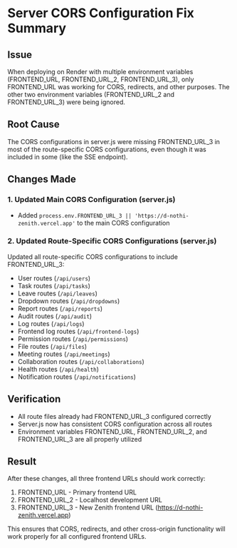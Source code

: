 # Server CORS Configuration Fix Summary

## Issue
When deploying on Render with multiple environment variables (FRONTEND_URL, FRONTEND_URL_2, FRONTEND_URL_3), only FRONTEND_URL was working for CORS, redirects, and other purposes. The other two environment variables (FRONTEND_URL_2 and FRONTEND_URL_3) were being ignored.

## Root Cause
The CORS configurations in server.js were missing FRONTEND_URL_3 in most of the route-specific CORS configurations, even though it was included in some (like the SSE endpoint).

## Changes Made

### 1. Updated Main CORS Configuration (server.js)
- Added `process.env.FRONTEND_URL_3 || 'https://d-nothi-zenith.vercel.app'` to the main CORS configuration

### 2. Updated Route-Specific CORS Configurations (server.js)
Updated all route-specific CORS configurations to include FRONTEND_URL_3:
- User routes (`/api/users`)
- Task routes (`/api/tasks`)
- Leave routes (`/api/leaves`)
- Dropdown routes (`/api/dropdowns`)
- Report routes (`/api/reports`)
- Audit routes (`/api/audit`)
- Log routes (`/api/logs`)
- Frontend log routes (`/api/frontend-logs`)
- Permission routes (`/api/permissions`)
- File routes (`/api/files`)
- Meeting routes (`/api/meetings`)
- Collaboration routes (`/api/collaborations`)
- Health routes (`/api/health`)
- Notification routes (`/api/notifications`)

## Verification
- All route files already had FRONTEND_URL_3 configured correctly
- Server.js now has consistent CORS configuration across all routes
- Environment variables FRONTEND_URL, FRONTEND_URL_2, and FRONTEND_URL_3 are all properly utilized

## Result
After these changes, all three frontend URLs should work correctly:
1. FRONTEND_URL - Primary frontend URL
2. FRONTEND_URL_2 - Localhost development URL
3. FRONTEND_URL_3 - New Zenith frontend URL (https://d-nothi-zenith.vercel.app)

This ensures that CORS, redirects, and other cross-origin functionality will work properly for all configured frontend URLs.
